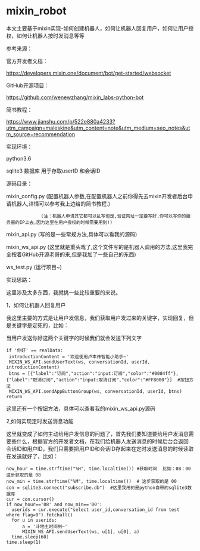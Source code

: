 # mixin_robot

本文主要基于mixin实现-如何创建机器人，如何让机器人回复用户，如何让用户授权，如何让机器人按时发消息等等

参考来源：

 官方开发者文档：
 
 https://developers.mixin.one/document/bot/get-started/websocket
 
 GitHub开源项目：
 
 https://github.com/wenewzhang/mixin_labs-python-bot
 
 简书教程：
 
 https://www.jianshu.com/p/522e880a4233?utm_campaign=maleskine&utm_content=note&utm_medium=seo_notes&utm_source=recommendation
 
 
实现环境：

 python3.6
 
 sqlite3 数据库 用于存取userID 和会话ID
 
源码目录：

 mixin_config.py (配置机器人参数,在配置机器人之前你得先去mixin开发者后台申请机器人,详情可以参考我上边给的简书教程.)
 
                 (注：机器人申请其它都可以乱写但是,验证网址一定要写好,你可以写你的服务器的IP上去,因为这里在用户授权的时候需要用到!)
                 
 mixin_api.py (写的是一些常规方法,具体可以看我的源码)
 
 mixin_ws_api.py (这里就是重头戏了,这个文件写的是机器人调用的方法,这里我完全按着GitHub开源老哥的来,但是我加了一些自己的东西)
 
 ws_test.py (运行项目~)
 
 
实现思路：

这里涉及太多东西，我就挑一些比较重要的来说。

 1，如何让机器人回复用户
 
  我这里主要的方式是让用户发信息，我们获取用户发过来的关键字，实现回复，但是关键字是定死的，比如：
  
  当用户发送你好这两个关键字的时候我们就会发送下列文字
  
  
    if '你好' == realData: 
     introductionContent = '欢迎使用卢本伟智能小助手~' 
     MIXIN_WS_API.sendUserText(ws, conversationId, userId, introductionContent)
     btns = [{"label":"订阅","action":"input:订阅","color":"#0084ff"},{"label":"取消订阅","action":"input:取消订阅","color":"#FF8000"}]  #按钮方法
     MIXIN_WS_API.sendAppButtonGroup(ws, conversationId, userId, btns)
    return
    
    
    
  这里还有一个按钮方法，具体可以查看我的mixin_ws_api.py源码   
  
 2,如何实现定时发送消息功能
 
  这里就变成了如何主动给用户发信息的问题了，首先我们要知道要给用户发消息需要些什么，根据官方的开发者文档，在我们给机器人发送消息的时候后台会返回 会话ID和用户ID，我们只需要把用户ID和会话ID存起来在定时发送消息的时候读取在发送就好了，比如：
  
  
    now_hour = time.strftime("%H", time.localtime()) #获取时间  比如：08：00  这步获取的是 08
    now_min = time.strftime("%M", time.localtime())  # 这步获取的是 00
    con = sqlite3.connect("subscribe.db")  #这里我用的是python自带的sqlite3数据库
    cur = con.cursor()
    if now_hour=='08' and now_min=='00':
      userids = cur.execute("select user_id,conversation_id from test where flag=0").fetchall()
      for u in userids:
          a = '斗地主时间到~'
          MIXIN_WS_API.sendUserText(ws, u[1], u[0], a)
      time.sleep(60)
    time.sleep(1)
  
